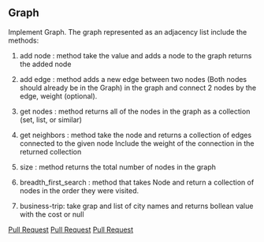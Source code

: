 
## Graph
Implement Graph. The graph represented as an adjacency list
include the methods:

1. add node : method take the value and adds a node to the graph returns the added node

2. add edge : method adds a new edge between two nodes (Both nodes should already be in the Graph) in the graph and connect 2 nodes by the edge, weight (optional).

3. get nodes : method returns all of the nodes in the graph as a collection (set, list, or similar)

4. get neighbors : method take the node and returns a collection of edges connected to the given node
Include the weight of the connection in the returned collection

5. size : method returns the total number of nodes in the graph

6. breadth_first_search : method that takes Node and return a collection of nodes in the order they were visited.

4. business-trip: take grap and list of city names and returns bollean value with the cost or null


[Pull Request](https://github.com/Rawan199812/401-data-structure/pull/19)
[Pull Request](https://github.com/Rawan199812/401-data-structure/pull/20)
[Pull Request](https://github.com/Rawan199812/401-data-structure/pull/21)